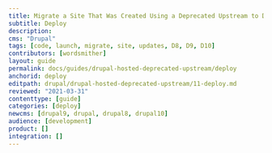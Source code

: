 ```yaml
---
title: Migrate a Site That Was Created Using a Deprecated Upstream to Drupal:latest
subtitle: Deploy
description: 
cms: "Drupal"
tags: [code, launch, migrate, site, updates, D8, D9, D10]
contributors: [wordsmither]
layout: guide
permalink: docs/guides/drupal-hosted-deprecated-upstream/deploy
anchorid: deploy
editpath: drupal/drupal-hosted-deprecated-upstream/11-deploy.md
reviewed: "2021-03-31"
contenttype: [guide]
categories: [deploy]
newcms: [drupal9, drupal, drupal8, drupal10]
audience: [development]
product: []
integration: []
---
```


<Partial file="drupal/deploy-live.md" />
